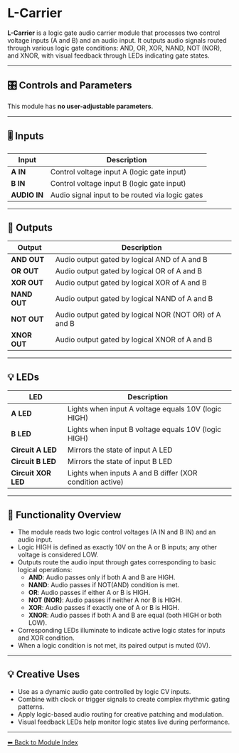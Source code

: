 # L-Carrier

**L-Carrier** is a logic gate audio carrier module that processes two control voltage inputs (A and B) and an audio input. It outputs audio signals routed through various logic gate conditions: AND, OR, XOR, NAND, NOT (NOR), and XNOR, with visual feedback through LEDs indicating gate states.

---

## 🎛️ Controls and Parameters

This module has **no user-adjustable parameters**.

---

## 🎚️ Inputs

| Input        | Description                                  |
|--------------|----------------------------------------------|
| **A IN**     | Control voltage input A (logic gate input)  |
| **B IN**     | Control voltage input B (logic gate input)  |
| **AUDIO IN** | Audio signal input to be routed via logic gates |

---

## 🔌 Outputs

| Output         | Description                                   |
|----------------|-----------------------------------------------|
| **AND OUT**    | Audio output gated by logical AND of A and B |
| **OR OUT**     | Audio output gated by logical OR of A and B  |
| **XOR OUT**    | Audio output gated by logical XOR of A and B |
| **NAND OUT**   | Audio output gated by logical NAND of A and B|
| **NOT OUT**    | Audio output gated by logical NOR (NOT OR) of A and B |
| **XNOR OUT**   | Audio output gated by logical XNOR of A and B|

---

## 💡 LEDs

| LED                  | Description                                       |
|----------------------|-------------------------------------------------|
| **A LED**            | Lights when input A voltage equals 10V (logic HIGH) |
| **B LED**            | Lights when input B voltage equals 10V (logic HIGH) |
| **Circuit A LED**    | Mirrors the state of input A LED                  |
| **Circuit B LED**    | Mirrors the state of input B LED                  |
| **Circuit XOR LED**  | Lights when inputs A and B differ (XOR condition active) |

---

## 🔧 Functionality Overview

- The module reads two logic control voltages (A IN and B IN) and an audio input.
- Logic HIGH is defined as exactly 10V on the A or B inputs; any other voltage is considered LOW.
- Outputs route the audio input through gates corresponding to basic logical operations:
  - **AND**: Audio passes only if both A and B are HIGH.
  - **NAND**: Audio passes if NOT(AND) condition is met.
  - **OR**: Audio passes if either A or B is HIGH.
  - **NOT (NOR)**: Audio passes if neither A nor B is HIGH.
  - **XOR**: Audio passes if exactly one of A or B is HIGH.
  - **XNOR**: Audio passes if both A and B are equal (both HIGH or both LOW).
- Corresponding LEDs illuminate to indicate active logic states for inputs and XOR condition.
- When a logic condition is not met, its paired output is muted (0V).

---

## 💡 Creative Uses

- Use as a dynamic audio gate controlled by logic CV inputs.
- Combine with clock or trigger signals to create complex rhythmic gating patterns.
- Apply logic-based audio routing for creative patching and modulation.
- Visual feedback LEDs help monitor logic states live during performance.

---

[⬅ Back to Module Index](../README.md)
